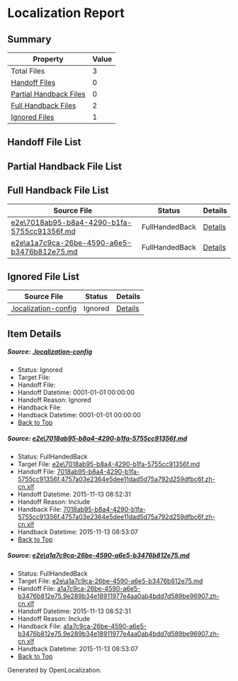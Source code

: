 # <a name='report-top'></a> Localization Report

## Summary
 Property | Value 
 -------- | ----- 
 Total Files | 3
[ Handoff Files ](#handoff-list)| 0
[ Partial Handback Files ](#partial-handback-list)| 0
[ Full Handback Files ](#full-handback-list)| 2
[ Ignored Files ](#ignored-list)| 1

## <a name='handoff-list'></a> Handoff File List

## <a name='partial-handback-list'></a> Partial Handback File List

## <a name='handback-list'></a> Full Handback File List
 Source File | Status | Details 
 ----------- | ------ | ------- 
 [e2e\7018ab95-b8a4-4290-b1fa-5755cc91356f.md](https://github.com/OpenLocalizationTest/oltest/blob/bdfa56ec0e4ab0fc9ed3af331319ff5a01c2b6a3/e2e/7018ab95-b8a4-4290-b1fa-5755cc91356f.md) | FullHandedBack | [Details](#c5abbd693c69ed8cd436e0a0c2e8ee4a00f2ba351)
 [e2e\a1a7c9ca-26be-4590-a6e5-b3476b812e75.md](https://github.com/OpenLocalizationTest/oltest/blob/bdfa56ec0e4ab0fc9ed3af331319ff5a01c2b6a3/e2e/a1a7c9ca-26be-4590-a6e5-b3476b812e75.md) | FullHandedBack | [Details](#ff0215b3d876e224cf3f23d2d442c680d5632d192)

## <a name='ignored-list'></a> Ignored File List
 Source File | Status | Details 
 ----------- | ------ | ------- 
 [.localization-config](https://github.com/OpenLocalizationTest/oltest/blob/bdfa56ec0e4ab0fc9ed3af331319ff5a01c2b6a3/.localization-config) | Ignored | [Details](#048a0e657b81f2e30d1cbef1ba533f0de3ca11c40)

## Item Details
##### <a name='048a0e657b81f2e30d1cbef1ba533f0de3ca11c40'></a> Source: [.localization-config](https://github.com/OpenLocalizationTest/oltest/blob/bdfa56ec0e4ab0fc9ed3af331319ff5a01c2b6a3/.localization-config)
* Status: Ignored
* Target File: 
* Handoff File: 
* Handoff Datetime: 0001-01-01 00:00:00
* Handoff Reason: Ignored
* Handback File: 
* Handback Datetime: 0001-01-01 00:00:00
* [Back to Top](#report-top)

##### <a name='c5abbd693c69ed8cd436e0a0c2e8ee4a00f2ba351'></a> Source: [e2e\7018ab95-b8a4-4290-b1fa-5755cc91356f.md](https://github.com/OpenLocalizationTest/oltest/blob/bdfa56ec0e4ab0fc9ed3af331319ff5a01c2b6a3/e2e/7018ab95-b8a4-4290-b1fa-5755cc91356f.md)
* Status: FullHandedBack
* Target File: [e2e\7018ab95-b8a4-4290-b1fa-5755cc91356f.md](https://github.com/OpenLocalizationTestOrg/oltest.zh-cn/blob/0c53c57b3d88604081835c2fcf3392668d120b55/e2e/7018ab95-b8a4-4290-b1fa-5755cc91356f.md)
* Handoff File: [7018ab95-b8a4-4290-b1fa-5755cc91356f.4757a03e2364e5dee11dad5d75a792d259dfbc6f.zh-cn.xlf](https://github.com/OpenLocalizationTestOrg/olhandoff/blob/c0fe01841aefd8d9b88d777c0f21bbc65cf9c56c/ol-handoff/OpenLocalizationTestOrg/oltest.zh-cn/yanz/7018ab95-b8a4-4290-b1fa-5755cc91356f.4757a03e2364e5dee11dad5d75a792d259dfbc6f.zh-cn.xlf)
* Handoff Datetime: 2015-11-13 08:52:31
* Handoff Reason: Include
* Handback File: [7018ab95-b8a4-4290-b1fa-5755cc91356f.4757a03e2364e5dee11dad5d75a792d259dfbc6f.zh-cn.xlf](https://github.com/OpenLocalizationTestOrg/olhandback/blob/7d5d676aa13a3c1aee8d5df8491f9ef7d3885028/ol-handback/OpenLocalizationTestOrg/oltest.zh-cn/yanz/7018ab95-b8a4-4290-b1fa-5755cc91356f.4757a03e2364e5dee11dad5d75a792d259dfbc6f.zh-cn.xlf)
* Handback Datetime: 2015-11-13 08:53:07
* [Back to Top](#report-top)

##### <a name='ff0215b3d876e224cf3f23d2d442c680d5632d192'></a> Source: [e2e\a1a7c9ca-26be-4590-a6e5-b3476b812e75.md](https://github.com/OpenLocalizationTest/oltest/blob/bdfa56ec0e4ab0fc9ed3af331319ff5a01c2b6a3/e2e/a1a7c9ca-26be-4590-a6e5-b3476b812e75.md)
* Status: FullHandedBack
* Target File: [e2e\a1a7c9ca-26be-4590-a6e5-b3476b812e75.md](https://github.com/OpenLocalizationTestOrg/oltest.zh-cn/blob/0c53c57b3d88604081835c2fcf3392668d120b55/e2e/a1a7c9ca-26be-4590-a6e5-b3476b812e75.md)
* Handoff File: [a1a7c9ca-26be-4590-a6e5-b3476b812e75.9e289b34e18911977e4aa0ab4bdd7d589be96907.zh-cn.xlf](https://github.com/OpenLocalizationTestOrg/olhandoff/blob/c0fe01841aefd8d9b88d777c0f21bbc65cf9c56c/ol-handoff/OpenLocalizationTestOrg/oltest.zh-cn/yanz/a1a7c9ca-26be-4590-a6e5-b3476b812e75.9e289b34e18911977e4aa0ab4bdd7d589be96907.zh-cn.xlf)
* Handoff Datetime: 2015-11-13 08:52:31
* Handoff Reason: Include
* Handback File: [a1a7c9ca-26be-4590-a6e5-b3476b812e75.9e289b34e18911977e4aa0ab4bdd7d589be96907.zh-cn.xlf](https://github.com/OpenLocalizationTestOrg/olhandback/blob/7d5d676aa13a3c1aee8d5df8491f9ef7d3885028/ol-handback/OpenLocalizationTestOrg/oltest.zh-cn/yanz/a1a7c9ca-26be-4590-a6e5-b3476b812e75.9e289b34e18911977e4aa0ab4bdd7d589be96907.zh-cn.xlf)
* Handback Datetime: 2015-11-13 08:53:07
* [Back to Top](#report-top)


Generated by OpenLocalization.

